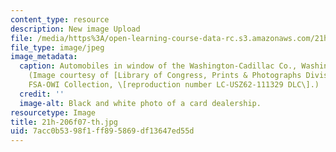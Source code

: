 ```yaml
---
content_type: resource
description: New image Upload
file: /media/https%3A/open-learning-course-data-rc.s3.amazonaws.com/21h-206-american-consumer-culture-fall-2007/7acc0b5398f1ff895869df13647ed55d_21h-206f07-th.jpg
file_type: image/jpeg
image_metadata:
  caption: Automobiles in window of the Washington-Cadillac Co., Washington, D.C.
    (Image courtesy of [Library of Congress, Prints & Photographs Division](http://memory.loc.gov/ammem/index.html),
    FSA-OWI Collection, \[reproduction number LC-USZ62-111329 DLC\].)
  credit: ''
  image-alt: Black and white photo of a card dealership.
resourcetype: Image
title: 21h-206f07-th.jpg
uid: 7acc0b53-98f1-ff89-5869-df13647ed55d
---
```

